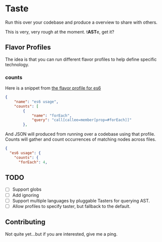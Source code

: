 # Taste
Run this over your codebase and produce a overview to share with others.

This is very, very rough at the moment.  t**AST**e, get it?

## Flavor Profiles
The idea is that you can run different flavor profiles to help define specific technology.

### counts
Here is a snippet from [the flavor profile for es6](flavor_profiles/javascript/es6.json)

```json
{
    "name": "es6 usage",
    "counts": [
        {
            "name": "forEach",
            "query": "call[callee=member[prop=#forEach]]"
        },
```

And JSON will produced from running over a codebase using that profile.  Counts will gather and count occurrences of matching nodes across files.

```json
{
  "es6 usage": {
    "counts": {
      "forEach": 4,
```

## TODO
- [ ] Support globs
- [ ] Add ignoring
- [ ] Support multiple languages by pluggable Tasters for querying AST.
- [ ] Allow profiles to specify taster, but fallback to the default.

## Contributing
Not quite yet...but if you are interested, give me a ping.
